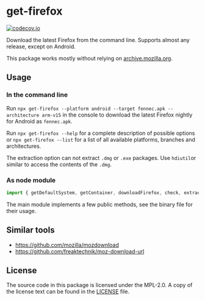 # get-firefox

[![codecov.io](https://codecov.io/github/freaktechnik/get-firefox/coverage.svg?branch=master)](https://codecov.io/github/freaktechnik/get-firefox?branch=master)

Download the latest Firefox from the command line. Supports almost any release,
except on Android.

This package works mostly without relying on
[archive.mozilla.org](https://archive.mozilla.org).

## Usage

### In the command line

Run `npx get-firefox --platform android --target fennec.apk --architecture arm-v15`
in the console to download the latest Firefox nightly for Android as `fennec.apk`.

Run `npx get-firefox --help` for a complete description of possible options or `npx get-firefox --list`
for a list of all available platforms, branches and architectures.

The extraction option can not extract `.dmg` or `.exe` packages.
Use `hdiutil`or similar to access the contents of the `.dmg`.

### As node module

```js
import { getDefaultSystem, getContainer, downloadFirefox, check, extract, PLATFORMS } from "get-firefox";
```

The main module implements a few public methods, see the binary file for their usage.

## Similar tools

- https://github.com/mozilla/mozdownload
- https://github.com/freaktechnik/moz-download-url

## License

The source code in this package is licensed under the MPL-2.0. A copy of the
license text can be found in the [LICENSE](LICENSE) file.
